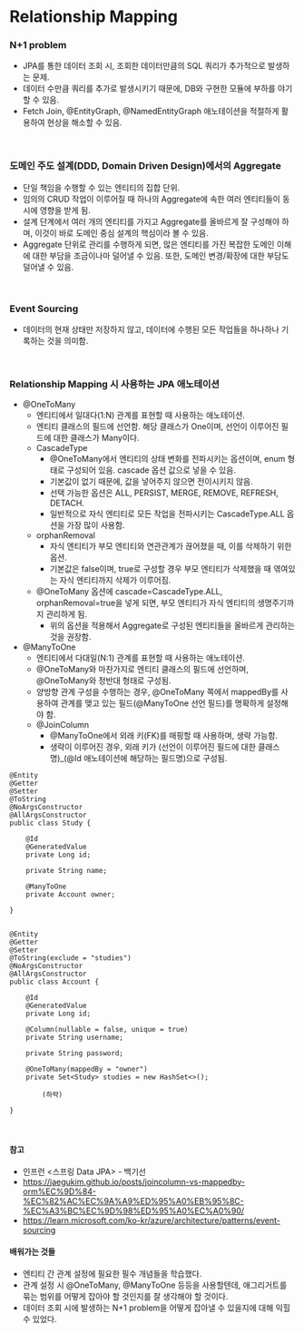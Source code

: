 # Relationship Mapping

### N+1 problem
* JPA를 통한 데이터 조회 시, 조회한 데이터만큼의 SQL 쿼리가 추가적으로 발생하는 문제.
* 데이터 수만큼 쿼리를 추가로 발생시키기 때문에, DB와 구현한 모듈에 부하를 야기할 수 있음.
* Fetch Join, @EntityGraph, @NamedEntityGraph 애노테이션을 적절하게 활용하여 현상을 해소할 수 있음.

<br>

### 도메인 주도 설계(DDD, Domain Driven Design)에서의 Aggregate
* 단일 책임을 수행할 수 있는 엔티티의 집합 단위.
* 임의의 CRUD 작업이 이루어질 때 하나의 Aggregate에 속한 여러 엔티티들이 동시에 영향을 받게 됨.
* 설계 단계에서 여러 개의 엔티티를 가지고 Aggregate를 올바르게 잘 구성해야 하며, 이것이 바로 도메인 중심 설계의 핵심이라 볼 수 있음.
* Aggregate 단위로 관리를 수행하게 되면, 많은 엔티티를 가진 복잡한 도메인 이해에 대한 부담을 조금이나마 덜어낼 수 있음. 또한, 도메인 변경/확장에 대한 부담도 덜어낼 수 있음.

<br>

### Event Sourcing
* 데이터의 현재 상태만 저장하지 않고, 데이터에 수행된 모든 작업들을 하나하나 기록하는 것을 의미함.

<br>

### Relationship Mapping 시 사용하는 JPA 애노테이션
* @OneToMany
	* 엔티티에서 일대다(1:N) 관계를 표현할 때 사용하는 애노테이션.
	* 엔티티 클래스의 필드에 선언함. 해당 클래스가 One이며, 선언이 이루어진 필드에 대한 클래스가 Many이다.
	* CascadeType
		* @OneToMany에서 엔티티의 상태 변화를 전파시키는 옵션이며, enum 형태로 구성되어 있음. cascade 옵션 값으로 넣을 수 있음.
		* 기본값이 없기 때문에, 값을 넣어주지 않으면 전이시키지 않음.
		* 선택 가능한 옵션은 ALL, PERSIST, MERGE, REMOVE, REFRESH, DETACH.
		* 일반적으로 자식 엔티티로 모든 작업을 전파시키는 CascadeType.ALL 옵션을 가장 많이 사용함.
	* orphanRemoval
		* 자식 엔티티가 부모 엔티티와 연관관계가 끊어졌을 때, 이를 삭제하기 위한 옵션.
		* 기본값은 false이며, true로 구성할 경우 부모 엔티티가 삭제했을 때 엮여있는 자식 엔티티까지 삭제가 이루어짐.
	* @OneToMany 옵션에 cascade=CascadeType.ALL, orphanRemoval=true을 넣게 되면, 부모 엔티티가 자식 엔티티의 생명주기까지 관리하게 됨.
		* 위의 옵션을 적용해서 Aggregate로 구성된 엔티티들을 올바르게 관리하는 것을 권장함.
* @ManyToOne
	* 엔티티에서 다대일(N:1) 관계를 표현할 때 사용하는 애노테이션.
	* @OneToMany와 마찬가지로 엔티티 클래스의 필드에 선언하며, @OneToMany와 정반대 형태로 구성됨.
	* 양방향 관계 구성을 수행하는 경우, @OneToMany 쪽에서 mappedBy를 사용하여 관계를 맺고 있는 필드(@ManyToOne 선언 필드)를 명확하게 설정해야 함.
	* @JoinColumn
		* @ManyToOne에서 외래 키(FK)를 매핑할 때 사용하며, 생략 가능함.
		* 생략이 이루어진 경우, 외래 키가 (선언이 이루어진 필드에 대한 클래스명)_(@Id 애노테이션에 해당하는 필드명)으로 구성됨.

```
@Entity 
@Getter 
@Setter 
@ToString 
@NoArgsConstructor 
@AllArgsConstructor 
public class Study {

    @Id 
    @GeneratedValue 
    private Long id;

    private String name;

    @ManyToOne 
    private Account owner;

}


@Entity 
@Getter 
@Setter 
@ToString(exclude = "studies") 
@NoArgsConstructor 
@AllArgsConstructor 
public class Account {

    @Id 
    @GeneratedValue 
    private Long id;

    @Column(nullable = false, unique = true) 
    private String username;

    private String password;

    @OneToMany(mappedBy = "owner")
    private Set<Study> studies = new HashSet<>();
	
		(하략)
	
}
```

<br>

#### 참고
* 인프런 <스프링 Data JPA> - 백기선
* https://jaegukim.github.io/posts/joincolumn-vs-mappedby-orm%EC%9D%84-%EC%82%AC%EC%9A%A9%ED%95%A0%EB%95%8C-%EC%A3%BC%EC%9D%98%ED%95%A0%EC%A0%90/
* https://learn.microsoft.com/ko-kr/azure/architecture/patterns/event-sourcing

#### 배워가는 것들
* 엔티티 간 관계 설정에 필요한 필수 개념들을 학습했다.
* 관계 설정 시 @OneToMany, @ManyToOne 등등을 사용할텐데, 애그리거트를 묶는 범위를 어떻게 잡아야 할 것인지를 잘 생각해야 할 것이다.
* 데이터 조회 시에 발생하는 N+1 problem을 어떻게 잡아낼 수 있을지에 대해 익힐 수 있었다.
